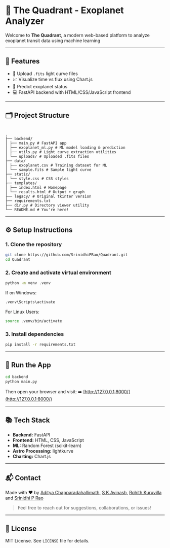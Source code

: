 # 🔭 The Quadrant - Exoplanet Analyzer

Welcome to **The Quadrant**, a modern web-based platform to analyze exoplanet transit data using machine learning

---

## 🚀 Features

- 🌌 Upload `.fits` light curve files
- 📈 Visualize time vs flux using Chart.js
- 🤖 Predict exoplanet status
- 💻 FastAPI backend with HTML/CSS/JavaScript frontend

---

## 🗂 Project Structure

```

.
├── backend/
│ ├── main.py # FastAPI app
│ ├── exoplanet_ml.py # ML model loading & prediction
│ ├── utils.py # Light curve extraction utilities
│ └── uploads/ # Uploaded .fits files
├── data/
│ ├── exoplanet.csv # Training dataset for ML
│ └── sample.fits # Sample light curve
├── static/
│ └── style.css # CSS styles
├── templates/
│ ├── index.html # Homepage
│ └── results.html # Output + graph
├── legacy/ # Original tkinter version
├── requirements.txt
├── dir.py # Directory viewer utility
└── README.md # You're here!

```

---

## ⚙️ Setup Instructions

### 1. Clone the repository

```bash
git clone https://github.com/SrinidhiPRao/Quadrant.git
cd Quadrant
```

### 2. Create and activate virtual environment

```bash
python -m venv .venv
```

If on Windows:

```bash
.venv\Scripts\activate
```

For Linux Users:

```bash
source .venv/bin/activate
```

### 3. Install dependencies

```bash
pip install -r requirements.txt
```

---

## 🏃 Run the App

```bash
cd backend
python main.py
```

Then open your browser and visit:
➡️ [http://127.0.0.1:8000/](http://127.0.0.1:8000/)

---

## 📚 Tech Stack

- **Backend:** FastAPI
- **Frontend:** HTML, CSS, JavaScript
- **ML:** Random Forest (scikit-learn)
- **Astro Processing:** lightkurve
- **Charting:** Chart.js

---

## 📬 Contact

Made with ❤️ by [Aditya Chapparadahallimath](https://github.com/Adityavcm), [S K Avinash](https://github.com/Aviator1223), [Rohith Kuruvilla](https://github.com/Rohith-X-Kuruviulla-P) and [Srinidhi P Rao](https://github.com/SrinidhiPRao)

> Feel free to reach out for suggestions, collaborations, or issues!

---

## 📝 License

MIT License. See `LICENSE` file for details.
